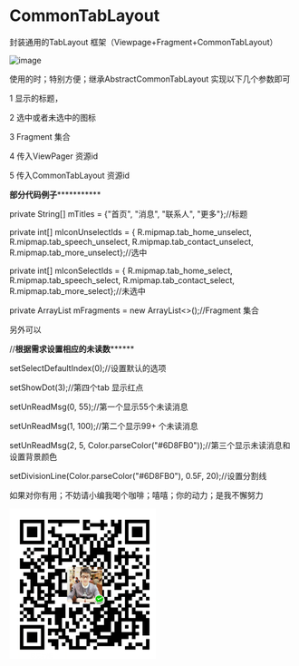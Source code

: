 # CommonTabLayout

封装通用的TabLayout 框架（Viewpage+Fragment+CommonTabLayout）

![image](https://github.com/zhuangzeqin/CommonTabLayout/blob/master/device-2017-11-27-155929.png)

使用的时；特别方便；继承AbstractCommonTabLayout 实现以下几个参数即可

1 显示的标题，

2 选中或者未选中的图标

3 Fragment 集合 

4 传入ViewPager 资源id

5 传入CommonTabLayout 资源id

**********************部分代码例子*********************************

private String[] mTitles = {"首页", "消息", "联系人", "更多"};//标题

private int[] mIconUnselectIds = {
            R.mipmap.tab_home_unselect, R.mipmap.tab_speech_unselect,
            R.mipmap.tab_contact_unselect, R.mipmap.tab_more_unselect};//选中

private int[] mIconSelectIds = {
            R.mipmap.tab_home_select, R.mipmap.tab_speech_select,
            R.mipmap.tab_contact_select, R.mipmap.tab_more_select};//未选中
	    
private ArrayList<Fragment> mFragments = new ArrayList<>();//Fragment 集合

另外可以

//****************根据需求设置相应的未读数**********************

setSelectDefaultIndex(0);//设置默认的选项

setShowDot(3);//第四个tab 显示红点

setUnReadMsg(0, 55);//第一个显示55个未读消息

setUnReadMsg(1, 100);//第二个显示99+ 个未读消息

setUnReadMsg(2, 5, Color.parseColor("#6D8FB0"));//第三个显示未读消息和设置背景颜色

setDivisionLine(Color.parseColor("#6D8FB0"), 0.5F, 20);//设置分割线

如果对你有用；不妨请小编我喝个咖啡；嘻嘻；你的动力；是我不懈努力

![image](https://github.com/zhuangzeqin/APPChannel/blob/master/TIM20171109141728.png)

